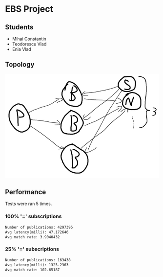 # EBS Project

## Students

- Mihai Constantin
- Teodorescu Vlad
- Enia Vlad

## Topology

<p align="center">
  <img src="img/topology.png" alt="">
</p>

## Performance

Tests were ran 5 times.

### 100% '=' subscriptions

```
Number of publications: 4297395
Avg latency(milli): 47.172646
Avg match rate: 3.9040432
```

### 25% '=' subscriptions

```
Number of publications: 163438
Avg latency(milli): 1325.2363
Avg match rate: 102.65187
```